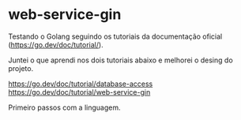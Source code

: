 # web-service-gin

Testando o Golang seguindo os tutoriais da documentação oficial (https://go.dev/doc/tutorial/).

Juntei o que aprendi nos dois tutoriais abaixo e melhorei o desing do projeto.

https://go.dev/doc/tutorial/database-access
https://go.dev/doc/tutorial/web-service-gin

Primeiro passos com a linguagem.